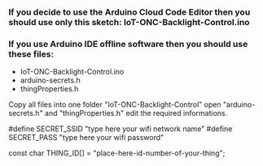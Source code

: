 ### If you decide to use the Arduino Cloud Code Editor then you should use only this sketch: IoT-ONC-Backlight-Control.ino 

### If you use Arduino IDE offline software then you should use these files: 
- IoT-ONC-Backlight-Control.ino
- arduino-secrets.h
- thingProperties.h

Copy all files into one folder "IoT-ONC-Backlight-Control" 
open "arduino-secrets.h" and "thingProperties.h" edit the required informations.

#define SECRET_SSID "type here your wifi network name"
#define SECRET_PASS "type here your wifi password"

const char THING_ID[] = "place-here-id-number-of-your-thing";
